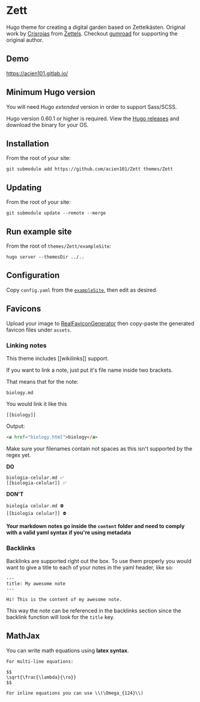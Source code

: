 # Zett

Hugo theme for creating a digital garden based on Zettelkästen. Original work by [Crisrojas](https://github.com/crisrojas) from [Zettels](https://github.com/crisrojas/zettels). Checkout [gumroad](https://gumroad.com/l/zettelkasten) for supporting the original author.

## Demo

<https://acien101.gitlab.io/>

## Minimum Hugo version

You will need Hugo *extended* version in order to support Sass/SCSS.

Hugo version 0.60.1 or higher is required. View the [Hugo releases](https://github.com/gohugoio/hugo/releases) and download the binary for your OS.

## Installation

From the root of your site:

```
git submodule add https://github.com/acien101/Zett themes/Zett
```

## Updating

From the root of your site:

```
git submodule update --remote --merge
```

## Run example site

From the root of `themes/Zett/exampleSite`:

```
hugo server --themesDir ../..
```

## Configuration

Copy `config.yaml` from the [`exampleSite`](https://github.com/acien101/Zett/blob/master/exampleSite/config.yaml), then edit as desired.

## Favicons

Upload your image to [RealFaviconGenerator](https://realfavicongenerator.net/) then copy-paste the generated favicon files under `assets`.

### Linking notes

This theme includes [[wikilinks]] support.

If you want to link a note, just put it's file name inside two brackets.

That means that for the note:

```
biology.md
```

You would link it like this

```
[[biology]]
```

Output:

```html
<a href="biology.html">biology</a>
```

Make sure your filenames contain not spaces as this isn't supported by the regex yet.

**DO**

```
biologia-celular.md ✅
[[biologia-celular]] ✅
```

**DON'T**

```
biología celular.md ⛔️
[[biología celular]] ⛔️
```

**Your markdown notes go inside the `content` folder and need to comply with a valid yaml syntax if you're using metadata**

### Backlinks

Backlinks are supported right out the box. To use them properly you would want to give a title to each of your notes in the yaml header,  like so:

```
---
title: My awesome note
---

Hi! This is the content of my awesome note.
```

This way the note can be referenced in the backlinks section since the backlink function will look for the `title` key.

## MathJax

You can write math equations using **latex syntax**.

```
For multi-line equations:

$$
\sqrt{\frac{\lambda}{\ro}}
$$

For inline equations you can use \\(\Omega_{124}\\)
```
